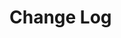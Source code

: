 <!-- ---
headers: [
    {
        title: v1.2.x,
        link: '#v1-2-x'
    },
    {
        title: v1.1.x,
        link: '#v1-1-x'
    },
    {
        title: v1.0.x,
        link: '#v1-0-x'
    }
]
--- -->
# Change Log
<ChangeLogs></ChangeLogs>
